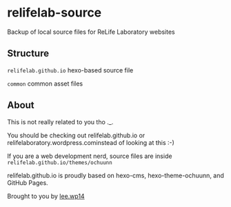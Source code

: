 # relifelab-source
Backup of local source files for ReLife Laboratory websites

## Structure
```relifelab.github.io``` hexo-based source file

```common``` common asset files

## About
This is not really related to you tho ._.

You should be checking out relifelab.github.io or relifelaboratory.wordpress.cominstead of looking at this :-)

If you are a web development nerd, source files are inside ```relifelab.github.io/themes/ochuunn```

relifelab.github.io is proudly based on hexo-cms, hexo-theme-ochuunn, and GitHub Pages. 

Brought to you by [lee.wp14](https://github.com/leewp14)